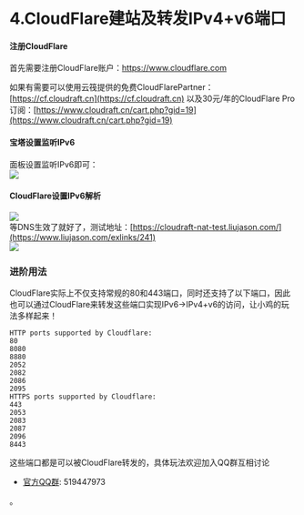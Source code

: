# 4.CloudFlare建站及转发IPv4+v6端口

#### 注册CloudFlare

首先需要注册CloudFlare账户：[https://www.cloudflare.com ](https://www.cloudflare.com)

如果有需要可以使用云筏提供的免费CloudFlarePartner：[https://cf.cloudraft.cn](https://cf.cloudraft.cn) 以及30元/年的CloudFlare Pro订阅：[https://www.cloudraft.cn/cart.php?gid=19](https://www.cloudraft.cn/cart.php?gid=19)

#### 宝塔设置监听IPv6

面板设置监听IPv6即可：  
![](https://www.liujason.com/wp-content/uploads/2020-1579629286.png)

#### CloudFlare设置IPv6解析

![](https://www.liujason.com/wp-content/uploads/2020-1579629287.png)  
等DNS生效了就好了，测试地址：[https://cloudraft-nat-test.liujason.com/](https://www.liujason.com/exlinks/241)  
![](https://www.liujason.com/wp-content/uploads/2020-1579629288.png)

### 进阶用法

CloudFlare实际上不仅支持常规的80和443端口，同时还支持了以下端口，因此也可以通过CloudFlare来转发这些端口实现IPv6-&gt;IPv4+v6的访问，让小鸡的玩法多样起来！

```text
HTTP ports supported by Cloudflare:
80
8080
8880
2052
2082
2086
2095
HTTPS ports supported by Cloudflare:
443
2053
2083
2087
2096
8443
```

这些端口都是可以被CloudFlare转发的，具体玩法欢迎加入QQ群互相讨论

* [官方QQ群](https://jq.qq.com/?_wv=1027&k=5G3Fzrs): 519447973

。

